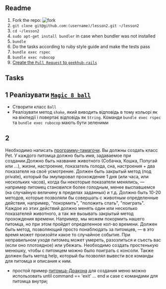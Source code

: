 Readme
-

1. Fork the repo: ![fork](http://kodi.wiki/images/d/d8/Github_fork.jpg)
2. `git clone git@github.com:(username)/lesson2.git ~/lesson2`
3. `cd ~/lesson2`
4. `sudo apt-get install bundler` in case when bundler was not installed
5. `bundle`
6. Do the tasks according to ruby style guide and make the tests pass
7. `bundle exec rspec`
8. `bundle exec rubocop`
9. [Create the `Pull Request` to `geekhub-rails`](https://help.github.com/articles/using-pull-requests/)

Tasks
-

1 Реалізувати [`Magic 8 ball`](https://ru.wikipedia.org/wiki/Magic_8_ball)
-
- Створити класс `Ball`
- Реалізувати метод `shake`, який виводить відповідь в тому кольорі як на вікіпедії і повертає відповідь як `String`.
Команди `bundle exec rspec` та `bundle exec rubocop` мають бути зеленими

2
-
Необходимо написать [программу-тамагочи](https://ru.wikipedia.org/wiki/%D0%A2%D0%B0%D0%BC%D0%B0%D0%B3%D0%BE%D1%87%D0%B8 ). Вы должны создать класс Pet.
У каждого питомца должно быть имя, задаваемое при создании.Должно быть название животного (Собачка, Кошка, Попугай или ...), жизни, настроение, показатель голода, сна, настроения + два показателя на своё усмотрение.
Должен быть закрытый метод (под private), который бы эмулировал прохождение 1 дня (или часа, или нескольких часов),
когда бы некоторые показатели менялись, — например питомец становился более голодным, менее выспавшемся (на случайную величину в пределах заданных) и т.д.
Должно быть 10-20 методов, которые позволяли бы совершать с животным определенные действия, например, "покормить", "положить спать", "поиграть".
Каждое из этих действий должно менять один или несколько показателей животного, а так же вызывать закрытый метод прохождения времени.
Например, мы можем покормить нашего питомца, но при этом пройдет определенное кол-во времени.
Должен быть метод, позволяющий просто понаблюдать за питомцев, — в это время может произойти какое то случайное событие.
При неправильном уходе питомец может умереть, разозлиться и съесть вас (если оно плотоядное) или убежать.
Необходимо создать простенькую менюшку, чтобы с питомцем можно было поиграть с консоли.
Также должен быть метод help, который бы позволял вывести все команды для питомца и описания к ним.

* простой пример [питомца-Дракона](http://www.shokhirev.com/mikhail/ruby/ltp/Chapter09.html) для создания меню можно использовать until command == 'exit' … end и case с командами для питомца внутри;
